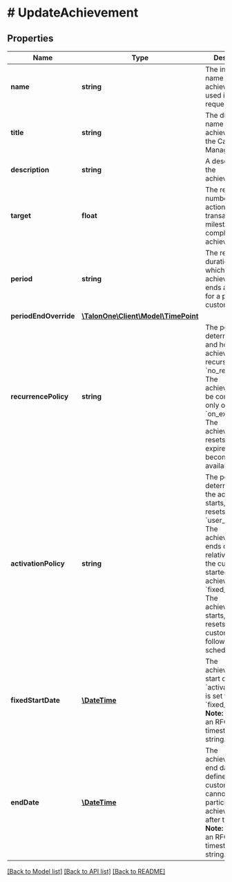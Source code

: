 # # UpdateAchievement

## Properties

Name | Type | Description | Notes
------------ | ------------- | ------------- | -------------
**name** | **string** | The internal name of the achievement used in API requests. | [optional] 
**title** | **string** | The display name for the achievement in the Campaign Manager. | [optional] 
**description** | **string** | A description of the achievement. | [optional] 
**target** | **float** | The required number of actions or the transactional milestone to complete the achievement. | [optional] 
**period** | **string** | The relative duration after which the achievement ends and resets for a particular customer profile. | [optional] 
**periodEndOverride** | [**\TalonOne\Client\Model\TimePoint**](TimePoint.md) |  | [optional] 
**recurrencePolicy** | **string** | The policy that determines if and how the achievement recurs. - &#x60;no_recurrence&#x60;: The achievement can be completed only once. - &#x60;on_expiration&#x60;: The achievement resets after it expires and becomes available again. | [optional] 
**activationPolicy** | **string** | The policy that determines how the achievement starts, ends, or resets. - &#x60;user_action&#x60;: The achievement ends or resets relative to when the customer started the achievement. - &#x60;fixed_schedule&#x60;: The achievement starts, ends, or resets for all customers following a fixed schedule. | [optional] 
**fixedStartDate** | [**\DateTime**](\DateTime.md) | The achievement&#39;s start date when &#x60;activationPolicy&#x60; is set to &#x60;fixed_schedule&#x60;.  **Note:** It must be an RFC3339 timestamp string. | [optional] 
**endDate** | [**\DateTime**](\DateTime.md) | The achievement&#39;s end date. If defined, customers cannot participate in the achievement after this date.  **Note:** It must be an RFC3339 timestamp string. | [optional] 

[[Back to Model list]](../../README.md#documentation-for-models) [[Back to API list]](../../README.md#documentation-for-api-endpoints) [[Back to README]](../../README.md)



